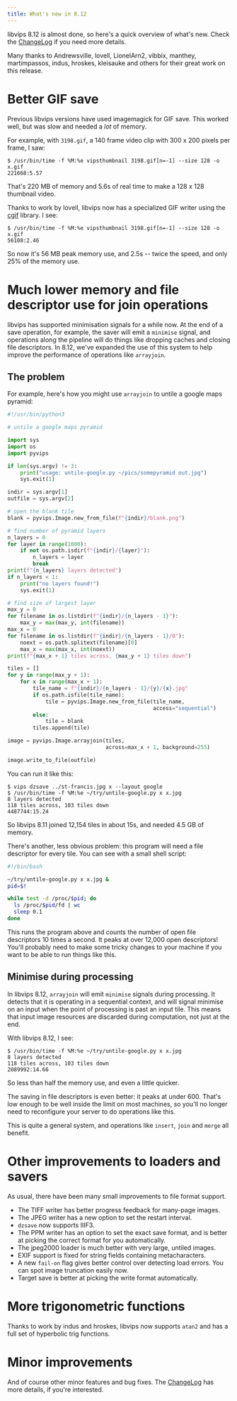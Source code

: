 ```yaml
---
title: What's new in 8.12
---
```


libvips 8.12 is almost done, so here's a quick overview of what's new. Check
the [ChangeLog](https://github.com/libvips/libvips/blob/master/ChangeLog)
if you need more details.

Many thanks to Andrewsville, lovell, LionelArn2, vibbix, manthey,
martimpassos, indus, hroskes, kleisauke and others for their great work on
this release.

# Better GIF save

Previous libvips versions have used imagemagick for GIF save. This worked
well, but was slow and needed a *lot* of memory. 

For example, with `3198.gif`, a 140 frame video clip with 300 x 200 pixels per
frame, I saw:

```
$ /usr/bin/time -f %M:%e vipsthumbnail 3198.gif[n=-1] --size 128 -o x.gif
221668:5.57
```

That's 220 MB of memory and 5.6s of real time to make a 128 x 128 thumbnail
video.

Thanks to work by lovell, libvips now has a specialized GIF writer using the
[cgif](https://github.com/dloebl/cgif) library. I see:

```
$ /usr/bin/time -f %M:%e vipsthumbnail 3198.gif[n=-1] --size 128 -o x.gif
56108:2.46
```

So now it's 56 MB peak memory use, and 2.5s -- twice the speed, and only 25% of
the memory use. 

# Much lower memory and file descriptor use for join operations

libvips has supported minimisation signals for a while now. At the end of
a save operation, for example, the saver will emit a `minimise` signal,
and operations along the pipeline will do things like dropping caches and
closing file descriptors.  In 8.12, we've expanded the use of this system
to help improve the performance of operations like `arrayjoin`.

## The problem

For example, here's how you might use `arrayjoin` to untile a google maps
pyramid:

```python
#!/usr/bin/python3

# untile a google maps pyramid

import sys
import os
import pyvips

if len(sys.argv) != 3:
    print("usage: untile-google.py ~/pics/somepyramid out.jpg")
    sys.exit(1)

indir = sys.argv[1]
outfile = sys.argv[2]

# open the blank tile
blank = pyvips.Image.new_from_file(f"{indir}/blank.png")

# find number of pyramid layers
n_layers = 0
for layer in range(1000):
    if not os.path.isdir(f"{indir}/{layer}"):
        n_layers = layer
        break
print(f"{n_layers} layers detected")
if n_layers < 1:
    print("no layers found!")
    sys.exit(1)

# find size of largest layer
max_y = 0
for filename in os.listdir(f"{indir}/{n_layers - 1}"):
    max_y = max(max_y, int(filename))
max_x = 0
for filename in os.listdir(f"{indir}/{n_layers - 1}/0"):
    noext = os.path.splitext(filename)[0]
    max_x = max(max_x, int(noext))
print(f"{max_x + 1} tiles across, {max_y + 1} tiles down")

tiles = []
for y in range(max_y + 1):
    for x in range(max_x + 1):
        tile_name = f"{indir}/{n_layers - 1}/{y}/{x}.jpg"
        if os.path.isfile(tile_name):
            tile = pyvips.Image.new_from_file(tile_name,
                                              access="sequential")
        else:
            tile = blank
        tiles.append(tile)

image = pyvips.Image.arrayjoin(tiles,
                               across=max_x + 1, background=255)

image.write_to_file(outfile)
```

You can run it like this:

```
$ vips dzsave ../st-francis.jpg x --layout google
$ /usr/bin/time -f %M:%e ~/try/untile-google.py x x.jpg
8 layers detected
118 tiles across, 103 tiles down
4487744:15.24
```

So libvips 8.11 joined 12,154 tiles in about 15s, and needed 4.5 GB of memory.

There's another, less obvious problem: this program will need a file
descriptor for every tile. You can see with a small shell script:

```sh
#!/bin/bash

~/try/untile-google.py x x.jpg &
pid=$!

while test -d /proc/$pid; do
  ls /proc/$pid/fd | wc
  sleep 0.1
done
```

This runs the program above and counts the number of open file descriptors 10
times a second. It peaks at over 12,000 open descriptors!  You'll probably
need to make some tricky changes to your machine if you want to be able to
run things like this.

## Minimise during processing

In libvips 8.12, `arrayjoin` will emit `minimise` signals during
processing. It detects that it is operating in a sequential context, and
will signal minimise on an input when the point of processing is past an
input tile. This means that input image resources are discarded during
computation, not just at the end.

With libvips 8.12, I see:

```
$ /usr/bin/time -f %M:%e ~/try/untile-google.py x x.jpg
8 layers detected
118 tiles across, 103 tiles down
2089992:14.66
```

So less than half the memory use, and even a little quicker. 

The saving in file descriptors is even better: it peaks at under 600. That's
low enough to be well inside the limit on most machines, so you'll no longer
need to reconfigure your server to do operations like this.

This is quite a general system, and operations like `insert`, `join` and
`merge` all benefit.

# Other improvements to loaders and savers

As usual, there have been many small improvements to file format support.

- The TIFF writer has better progress feedback for many-page images.
- The JPEG writer has a new option to set the restart interval.
- `dzsave` now supports IIIF3.
- The PPM writer has an option to set the exact save format, and is better at
  picking the correct format for you automatically.
- The jpeg2000 loader is much better with very large, untiled images.
- EXIF support is fixed for string fields containing metacharacters.
- A new `fail-on` flag gives better control over detecting load errors. You
  can spot image truncation easily now.
- Target save is better at picking the write format automatically. 

# More trigonometric functions

Thanks to work by indus and hroskes, libvips now supports `atan2` and has
a full set of hyperbolic trig functions.

# Minor improvements

And of course other minor features and bug fixes. The 
[ChangeLog](https://github.com/libvips/libvips/blob/master/ChangeLog)
has more details, if you're interested.

